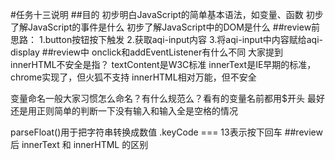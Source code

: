 #任务十三说明
##目的
初步明白JavaScript的简单基本语法，如变量、函数
初步了解JavaScript的事件是什么
初步了解JavaScript中的DOM是什么
##review前
思路：
1.button按钮按下触发
2.获取aqi-input内容
3.将aqi-input中内容赋给aqi-display
##review中
onclick和addEventListener有什么不同
大家提到innerHTML不安全是指？
textContent是W3C标准
innerText是IE早期的标准，chrome实现了，但火狐不支持
innerHTML相对万能，但不安全

变量命名一般大家习惯怎么命名？有什么规范么？看有的变量名前都用$开头
最好还是用正则简单的判断一下没有输入和输入全是空格的情况

parseFloat()用于把字符串转换成数值
.keyCode === 13表示按下回车
##review后
innerText 和 innerHTML 的区别